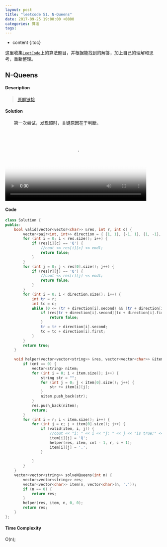 ```yaml
---
layout: post
title: "leetcode 51. N-Queens"
date: 2017-09-25 19:00:00 +0800 
categories: 算法
tags: 
---
```

* content
{:toc}

这里收集[`LeetCode`](https://leetcode.com)上的算法题目，并根据能找到的解答，加上自己的理解和思考，重新整理。

<!-- more -->

## N-Queens

#### Description

>[原题链接](https://leetcode.com/problems/n-queens/description/)

#### Solution

&emsp;&emsp;第一次尝试，发现超时，关键原因在于判断。

<div>
<video id='movie' width='90%' controls poster='http://ovwkcbdpf.bkt.clouddn.com/image/videopostert.png'>
    <source src='http://ovwkcbdpf.bkt.clouddn.com/image/leetcode51/2017-09-25-LeetCode-51-N-Queens.webm' type = 'video/webm'>
    Your browser does not support the video tag.
</video>
</div>
<script type='text/javascript'>document.getElementById('movie').style.height=document.getElementById('movie').scrollWidth*0.8+'px'</script>



#### Code

```cpp
class Solution {
public:
    bool valid(vector<vector<char>> &res, int r, int c) {
        vector<pair<int, int>> direction = { {1, 1}, {-1, 1}, {1, -1}, {-1, -1} };  
        for (int i = 0; i < res.size(); i++) {
            if (res[i][c] == 'Q') {
                //cout << res[i][c] << endl;
                return false;
            }
        }
        for (int j = 0; j < res[0].size(); j++) {
            if (res[r][j] == 'Q') {
                //cout << res[r][j] << endl;
                return false;
            }
        }
        for (int i = 0; i < direction.size(); i++) {
            int tr = r;
            int tc = c;
            while (0 <= (tr + direction[i].second) && (tr + direction[i].second) < res.size() && 0 <= (tc + direction[i].first) && (tc + direction[i].first) < res.size()) {
                if (res[tr + direction[i].second][tc + direction[i].first] == 'Q') {
                    return false;
                }
                tr = tr + direction[i].second;
                tc = tc + direction[i].first;
            }
        }
        return true;
    }
    
    void helper(vector<vector<string>> &res, vector<vector<char>> &item, int cnt, int r, int c) {
        if (cnt == 0) {
            vector<string> nitem;
            for (int i = 0; i < item.size(); i++) {
                string str = "";
                for (int j = 0; j < item[0].size(); j++) {
                    str += item[i][j];
                }
                nitem.push_back(str);
            }
            res.push_back(nitem);
            return;
        }
        for (int i = r; i < item.size(); i++) {
            for (int j = c; j < item[0].size(); j++) {
                if (valid(item, i, j)) {
                    //cout << "i: " << i << "j: " << j << "is true;" << endl;
                    item[i][j] = 'Q';
                    helper(res, item, cnt - 1, r, c + 1);
                    item[i][j] = '.';
                }
                
            }
        }
    }
    vector<vector<string>> solveNQueens(int n) {
        vector<vector<string>> res;
        vector<vector<char>> item(n, vector<char>(n, '.'));
        if (n == 0) {
            return res;
        }
        helper(res, item, n, 0, 0);
        return res;
    }
};
```


#### Time Complexity

O(n);